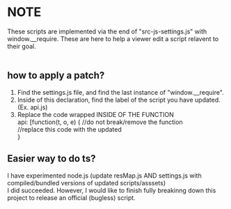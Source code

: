 # NOTE
These scripts are implemented via the end of "src-js-settings.js" with window.__require. These are here to help a viewer edit a script relavent to their goal. <br><br>
## how to apply a patch?
1. Find the settings.js file, and find the last instance of "window.__require".
2.  Inside of this declaration, find the label of the script you have updated. (Ex. api.js)
3. Replace the code wrapped INSIDE OF THE FUNCTION <br>
 api: [function(t, o, e) { //do not break/remove the function <br>
   //replace this code with the updated <br>
}
## Easier way to do ts?
I have experimented node.js (update resMap.js AND settings.js with compiled/bundled versions of updated scripts/asssets)<br>
I did succeeded. However, I would like to finish fully breakinng down this project to release an official (bugless) script.
